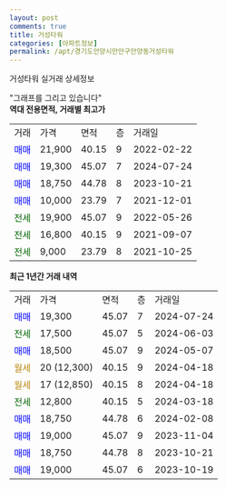 ```yaml
---
layout: post
comments: true
title: 거성타워
categories: [아파트정보]
permalink: /apt/경기도안양시만안구안양동거성타워
---
```


거성타워 실거래 상세정보

<script type="text/javascript">
  google.charts.load('current', {'packages':['line', 'corechart']});
  google.charts.setOnLoadCallback(drawChart);

  function drawChart() {
    var data = new google.visualization.DataTable();
    data.addColumn('date', '거래일');
    data.addColumn('number', "매매");
    data.addColumn('number', "전세");
    data.addColumn('number', "전매");

    data.addRows([[new Date(Date.parse("2024-07-24")), 19300, null, null], [new Date(Date.parse("2024-06-03")), null, 17500, null], [new Date(Date.parse("2024-05-07")), 18500, null, null], [new Date(Date.parse("2024-04-18")), null, null, null], [new Date(Date.parse("2024-04-18")), null, null, null], [new Date(Date.parse("2024-03-18")), null, 12800, null], [new Date(Date.parse("2024-02-08")), 18750, null, null], [new Date(Date.parse("2023-11-04")), 19000, null, null], [new Date(Date.parse("2023-10-21")), 18750, null, null], [new Date(Date.parse("2023-10-19")), 19000, null, null]]);

    var options = {
      hAxis: {
        format: 'yyyy/MM/dd'
      },    
      lineWidth: 0,
      pointsVisible: true,    
      title: '최근 1년간 유형별 실거래가 분포',
      legend: { position: 'bottom' }
    };

    var formatter = new google.visualization.NumberFormat({pattern:'###,###'} );
    formatter.format(data, 1);
    formatter.format(data, 2);
    
    setTimeout(function() {
        var chart = new google.visualization.LineChart(document.getElementById('columnchart_material'));
        chart.draw(data, (options));
        document.getElementById('loading').style.display = 'none';
    }, 200);
  }
</script>


<div id="loading" style="z-index:20; display: block; margin-left: 0px">"그래프를 그리고 있습니다"</div>
<div id="columnchart_material" style="width: 95%; margin-left: 0px; display: block"></div>
<!-- contents start -->
<b>역대 전용면적, 거래별 최고가</b>
<table class="sortable">
    <tr>
      <td>거래</td>
      <td>가격</td>
      <td>면적</td>
      <td>층</td>
      <td>거래일</td>
    </tr>
        <tr>
          <td><a style="color: blue">매매</a></td>
          <td>21,900</td>
          <td>40.15</td>
          <td>9</td>
          <td>2022-02-22</td>
        </tr>            <tr>
          <td><a style="color: blue">매매</a></td>
          <td>19,300</td>
          <td>45.07</td>
          <td>7</td>
          <td>2024-07-24</td>
        </tr>            <tr>
          <td><a style="color: blue">매매</a></td>
          <td>18,750</td>
          <td>44.78</td>
          <td>8</td>
          <td>2023-10-21</td>
        </tr>            <tr>
          <td><a style="color: blue">매매</a></td>
          <td>10,000</td>
          <td>23.79</td>
          <td>7</td>
          <td>2021-12-01</td>
        </tr>        
        <tr>
              <td><a style="color: darkgreen">전세</a></td>
              <td>19,900</td>
              <td>45.07</td>
              <td>9</td>
              <td>2022-05-26</td>
            </tr>            <tr>
              <td><a style="color: darkgreen">전세</a></td>
              <td>16,800</td>
              <td>40.15</td>
              <td>9</td>
              <td>2021-09-07</td>
            </tr>            <tr>
              <td><a style="color: darkgreen">전세</a></td>
              <td>9,000</td>
              <td>23.79</td>
              <td>8</td>
              <td>2021-10-25</td>
            </tr>        
    
</table>

<b>최근 1년간 거래 내역</b>

<table class="sortable">
    <tr>
      <td>거래</td>
      <td>가격</td>
      <td>면적</td>
      <td>층</td>
      <td>거래일</td>
    </tr>
    <tr>
      <td><a style="color: blue">매매</a></td>
      <td>19,300</td>
      <td>45.07</td>
      <td>7</td>
      <td>2024-07-24</td>
    </tr>          <tr>
      <td><a style="color: darkgreen">전세</a></td>
      <td>17,500</td>
      <td>45.07</td>
      <td>5</td>
      <td>2024-06-03</td>
    </tr>          <tr>
      <td><a style="color: blue">매매</a></td>
      <td>18,500</td>
      <td>45.07</td>
      <td>9</td>
      <td>2024-05-07</td>
    </tr>          <tr>
      <td><a style="color: darkgoldenrod">월세</a></td>
      <td>20 (12,300)</td>
      <td>40.15</td>
      <td>9</td>
      <td>2024-04-18</td>
    </tr>          <tr>
      <td><a style="color: darkgoldenrod">월세</a></td>
      <td>17 (12,850)</td>
      <td>40.15</td>
      <td>8</td>
      <td>2024-04-18</td>
    </tr>          <tr>
      <td><a style="color: darkgreen">전세</a></td>
      <td>12,800</td>
      <td>40.15</td>
      <td>5</td>
      <td>2024-03-18</td>
    </tr>          <tr>
      <td><a style="color: blue">매매</a></td>
      <td>18,750</td>
      <td>44.78</td>
      <td>6</td>
      <td>2024-02-08</td>
    </tr>          <tr>
      <td><a style="color: blue">매매</a></td>
      <td>19,000</td>
      <td>45.07</td>
      <td>9</td>
      <td>2023-11-04</td>
    </tr>          <tr>
      <td><a style="color: blue">매매</a></td>
      <td>18,750</td>
      <td>44.78</td>
      <td>8</td>
      <td>2023-10-21</td>
    </tr>          <tr>
      <td><a style="color: blue">매매</a></td>
      <td>19,000</td>
      <td>45.07</td>
      <td>6</td>
      <td>2023-10-19</td>
    </tr>      </table>
<!-- contents end -->    

